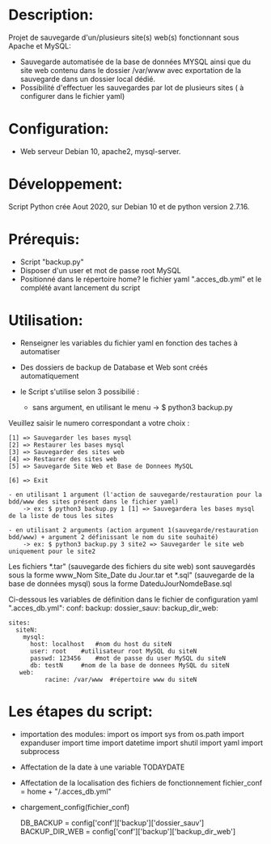 # Description:
Projet de sauvegarde d'un/plusieurs site(s) web(s) fonctionnant sous Apache et MySQL:
- Sauvegarde automatisée de la base de données MYSQL ainsi que du site web contenu dans le dossier /var/www avec exportation de la sauvegarde dans un dossier local dédié.
- Possibilité d'effectuer les sauvegardes par lot de plusieurs sites ( à configurer dans le fichier yaml)

# Configuration:
 - Web serveur Debian 10, apache2, mysql-server.

# Développement:
Script Python crée Aout 2020, sur Debian 10 et de python version 2.7.16.

# Prérequis:
- Script "backup.py"
- Disposer d'un user et mot de passe root MySQL
- Positionné dans le répertoire home? le fichier yaml ".acces_db.yml"  et le complété avant lancement du script
 
# Utilisation:
- Renseigner les variables du fichier yaml en fonction des taches à automatiser
- Des dossiers de backup de Database et Web sont créés automatiquement

- le Script s'utilise selon 3 possibilié :
	- sans argument, en utilisant le menu -> $ python3 backup.py

Veuillez saisir le numero correspondant a votre choix :

	[1] => Sauvegarder les bases mysql
	[2] => Restaurer les bases mysql
	[3] => Sauvegarder des sites web
	[4] => Restaurer des sites web
	[5] => Sauvegarde Site Web et Base de Donnees MySQL

	[6] => Exit

	- en utilisant 1 argument (l'action de sauvegarde/restauration pour la bdd/www des sites présent dans le fichier yaml)
		-> ex: $ python3 backup.py 1 [1] => Sauvegardera les bases mysql de la liste de tous les sites

	- en utilisant 2 arguments (action argument 1(sauvegarde/restauration bdd/www) + argument 2 définissant le nom du site souhaité)
		-> ex: $ python3 backup.py 3 site2 => Sauvegarder le site web uniquement pour le site2

Les fichiers 
*.tar" (sauvegarde des fichiers du site web) sont sauvegardés sous la forme www_Nom Site_Date du Jour.tar
et *.sql" (sauvegarde de la base de données mysql) sous la forme DateduJourNomdeBase.sql


Ci-dessous les variables de définition dans le fichier de configuration yaml ".acces_db.yml":
	conf:
	  backup:
	    dossier_sauv: 
	    backup_dir_web: 

	sites:
	  siteN:
	    mysql:
	      host: localhost   #nom du host du siteN
	      user: root	#utilisateur root MySQL du siteN
	      passwd: 123456	#mot de passe du user MySQL du siteN
	      db: testN		#nom de la base de donnees MySQL du siteN
	   web:
      	      racine: /var/www  #répertoire www du siteN
     
# Les étapes du script:
 - importation des modules:
	import os
	import sys
	from os.path import expanduser
	import time
	import datetime
	import shutil
	import yaml
	import subprocess
 
 - Affectation de la date à une variable
	 TODAYDATE

 - Affectation de la localisation des fichiers de fonctionnement
	 fichier_conf = home + "/.acces_db.yml"

- chargement_config(fichier_conf)

	 DB_BACKUP = config['conf']['backup']['dossier_sauv']
	 BACKUP_DIR_WEB = config['conf']['backup']['backup_dir_web']

